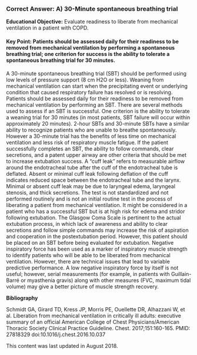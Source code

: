 
### Correct Answer: A) 30-Minute spontaneous breathing trial 

**Educational Objective:** Evaluate readiness to liberate from mechanical ventilation in a patient with COPD.

#### **Key Point:** Patients should be assessed daily for their readiness to be removed from mechanical ventilation by performing a spontaneous breathing trial; one criterion for success is the ability to tolerate a spontaneous breathing trial for 30 minutes.

A 30-minute spontaneous breathing trial (SBT) should be performed using low levels of pressure support (8 cm H2O or less). Weaning from mechanical ventilation can start when the precipitating event or underlying condition that caused respiratory failure has resolved or is resolving. Patients should be assessed daily for their readiness to be removed from mechanical ventilation by performing an SBT. There are several methods used to assess if an SBT is successful. One criterion is the ability to tolerate a weaning trial for 30 minutes (in most patients, SBT failure will occur within approximately 20 minutes). 2-hour SBTs and 30-minute SBTs have a similar ability to recognize patients who are unable to breathe spontaneously. However a 30-minute trial has the benefits of less time on mechanical ventilation and less risk of respiratory muscle fatigue. If the patient successfully completes an SBT, the ability to follow commands, clear secretions, and a patent upper airway are other criteria that should be met to increase extubation success.
A “cuff leak” refers to measurable airflow around the endotracheal tube after the cuff of the endotracheal tube is deflated. Absent or minimal cuff leak following deflation of the cuff indicates reduced space between the endotracheal tube and the larynx. Minimal or absent cuff leak may be due to laryngeal edema, laryngeal stenosis, and thick secretions. The test is not standardized and not performed routinely and is not an initial routine test in the process of liberating a patient from mechanical ventilation. It might be considered in a patient who has a successful SBT but is at high risk for edema and stridor following extubation.
The Glasgow Coma Scale is pertinent to the actual extubation process, in which lack of awareness and ability to clear secretions and follow simple commands may increase the risk of aspiration and cooperation in the postextubation period. However, this patient should be placed on an SBT before being evaluated for extubation.
Negative inspiratory force has been used as a marker of inspiratory muscle strength to identify patients who will be able to be liberated from mechanical ventilation. However, there are technical issues that lead to variable predictive performance. A low negative inspiratory force by itself is not useful; however, serial measurements (for example, in patients with Guillain-Barré or myasthenia gravis) along with other measures (FVC, maximum tidal volume) may give a better picture of muscle strength recovery.

**Bibliography**

Schmidt GA, Girard TD, Kress JP, Morris PE, Ouellette DR, Alhazzani W, et al. Liberation from mechanical ventilation in critically ill adults: executive summary of an official American College of Chest Physicians/American Thoracic Society Clinical Practice Guideline. Chest. 2017;151:160-165. PMID: 27818329 doi:10.1016/j.chest.2016.10.037

This content was last updated in August 2018.